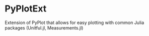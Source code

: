 # PyPlotExt
Extension of PyPlot that allows for easy plotting with common Julia packages (Unitful.jl, Measurements.jl)
